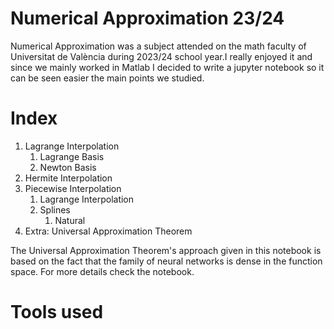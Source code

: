 # Numerical Approximation 23/24

Numerical Approximation was a subject attended on the math faculty of Universitat de València during 2023/24 school year.I really enjoyed it and since we mainly worked in Matlab I decided to write a jupyter notebook so it can be seen easier the main points we studied.

# Index

1. Lagrange Interpolation
    1. Lagrange Basis
    2. Newton Basis
2. Hermite Interpolation
3. Piecewise Interpolation
    1. Lagrange Interpolation
    2. Splines
        1. Natural
4. Extra: Universal Approximation Theorem

The Universal Approximation Theorem's approach given in this notebook is based on the fact that the family of neural networks is dense in the function space. For more details check the notebook.


# Tools used

